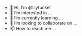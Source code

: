 - 👋 Hi, I’m @lilytucket
- 👀 I’m interested in ...
- 🌱 I’m currently learning ...
- 💞️ I’m looking to collaborate on ...
- 📫 How to reach me ...

<!---
lilytucket/lilytucket is a ✨ special ✨ repository because its `README.md` (this file) appears on your GitHub profile.
You can click the Preview link to take a look at your changes.
--->
